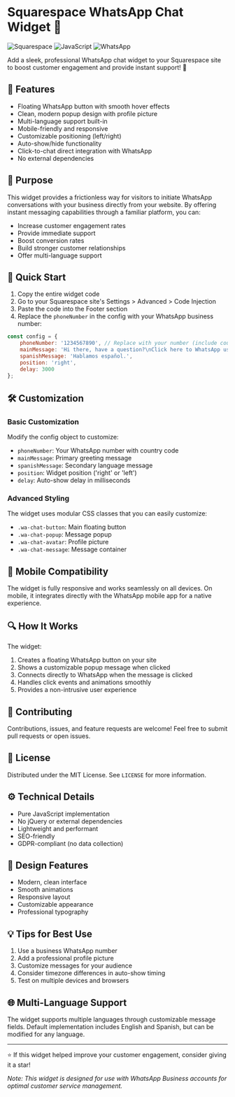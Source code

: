 # Squarespace WhatsApp Chat Widget 💬
![Squarespace](https://img.shields.io/badge/Squarespace-Compatible-000000?style=for-the-badge&logo=squarespace&logoColor=white)
![JavaScript](https://img.shields.io/badge/JavaScript-F7DF1E?style=for-the-badge&logo=javascript&logoColor=black)
![WhatsApp](https://img.shields.io/badge/WhatsApp-25D366?style=for-the-badge&logo=whatsapp&logoColor=white)

Add a sleek, professional WhatsApp chat widget to your Squarespace site to boost customer engagement and provide instant support! 🚀

## 🌟 Features
- Floating WhatsApp button with smooth hover effects
- Clean, modern popup design with profile picture
- Multi-language support built-in
- Mobile-friendly and responsive
- Customizable positioning (left/right)
- Auto-show/hide functionality
- Click-to-chat direct integration with WhatsApp
- No external dependencies

## 🎯 Purpose
This widget provides a frictionless way for visitors to initiate WhatsApp conversations with your business directly from your website. By offering instant messaging capabilities through a familiar platform, you can:
- Increase customer engagement rates
- Provide immediate support
- Boost conversion rates
- Build stronger customer relationships
- Offer multi-language support

## 🚀 Quick Start
1. Copy the entire widget code
2. Go to your Squarespace site's Settings > Advanced > Code Injection
3. Paste the code into the Footer section
4. Replace the `phoneNumber` in the config with your WhatsApp business number:
```javascript
const config = {
    phoneNumber: '1234567890', // Replace with your number (include country code)
    mainMessage: 'Hi there, have a question?\nClick here to WhatsApp us →',
    spanishMessage: 'Hablamos español.',
    position: 'right',
    delay: 3000
};
```

## 🛠 Customization
### Basic Customization
Modify the config object to customize:
- `phoneNumber`: Your WhatsApp number with country code
- `mainMessage`: Primary greeting message
- `spanishMessage`: Secondary language message
- `position`: Widget position ('right' or 'left')
- `delay`: Auto-show delay in milliseconds

### Advanced Styling
The widget uses modular CSS classes that you can easily customize:
- `.wa-chat-button`: Main floating button
- `.wa-chat-popup`: Message popup
- `.wa-chat-avatar`: Profile picture
- `.wa-chat-message`: Message container

## 📱 Mobile Compatibility
The widget is fully responsive and works seamlessly on all devices. On mobile, it integrates directly with the WhatsApp mobile app for a native experience.

## 🔍 How It Works
The widget:
1. Creates a floating WhatsApp button on your site
2. Shows a customizable popup message when clicked
3. Connects directly to WhatsApp when the message is clicked
4. Handles click events and animations smoothly
5. Provides a non-intrusive user experience

## 🤝 Contributing
Contributions, issues, and feature requests are welcome! Feel free to submit pull requests or open issues.

## 📝 License
Distributed under the MIT License. See `LICENSE` for more information.

## ⚙️ Technical Details
- Pure JavaScript implementation
- No jQuery or external dependencies
- Lightweight and performant
- SEO-friendly
- GDPR-compliant (no data collection)

## 🎨 Design Features
- Modern, clean interface
- Smooth animations
- Responsive layout
- Customizable appearance
- Professional typography

## 💡 Tips for Best Use
1. Use a business WhatsApp number
2. Add a professional profile picture
3. Customize messages for your audience
4. Consider timezone differences in auto-show timing
5. Test on multiple devices and browsers

## 🌐 Multi-Language Support
The widget supports multiple languages through customizable message fields. Default implementation includes English and Spanish, but can be modified for any language.

---
⭐️ If this widget helped improve your customer engagement, consider giving it a star!

*Note: This widget is designed for use with WhatsApp Business accounts for optimal customer service management.*
